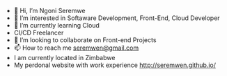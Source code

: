 - 👋 Hi, I’m Ngoni Seremwe
- 👀 I’m interested in Softaware Development, Front-End, Cloud Developer
- 🌱 I’m currently learning Cloud 
- CI/CD Freelancer
- 💞️ I’m looking to collaborate on Front-end Projects
- 📫 How to reach me seremwen@gmail.com
- I am currently located in Zimbabwe
- My perdonal website with work experience http://seremwen.github.io/

<!---
seremwen/seremwen is a ✨ special ✨ repository because its `README.md` (this file) appears on your GitHub profile.
You can click the Preview link to take a look at your changes.
--->
